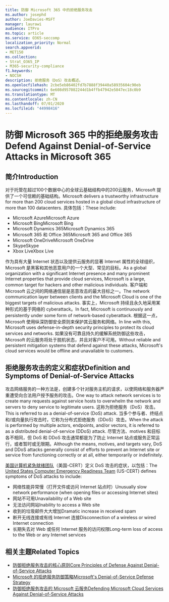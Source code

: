 ```yaml
---
title: 防御 Microsoft 365 中的拒绝服务攻击
ms.author: josephd
author: JoeDavies-MSFT
manager: laurawi
audience: ITPro
ms.topic: article
ms.service: O365-seccomp
localization_priority: Normal
search.appverid:
- MET150
ms.collection:
- Strat_O365_IP
- M365-security-compliance
f1.keywords:
- NOCSH
description: 拒绝服务（DoS）攻击概述。
ms.openlocfilehash: 2cbe5eb86402fd7b7888f39440a58935604c90eb
ms.sourcegitcommit: 6e608d957082244d1b4ffb47942e5847ec18c0b9
ms.translationtype: MT
ms.contentlocale: zh-CN
ms.lasthandoff: 07/01/2020
ms.locfileid: "44998416"
---
```

# <a name="defend-against-denial-of-service-attacks-in-microsoft-365"></a><span data-ttu-id="d76a8-103">防御 Microsoft 365 中的拒绝服务攻击</span><span class="sxs-lookup"><span data-stu-id="d76a8-103">Defend Against Denial-of-Service Attacks in Microsoft 365</span></span>

## <a name="introduction"></a><span data-ttu-id="d76a8-104">简介</span><span class="sxs-lookup"><span data-stu-id="d76a8-104">Introduction</span></span>

<span data-ttu-id="d76a8-105">对于托管在超过100个数据中心的全球云基础结构中的200云服务，Microsoft 提供了一个可信赖的基础结构。</span><span class="sxs-lookup"><span data-stu-id="d76a8-105">Microsoft delivers a trustworthy infrastructure for more than 200 cloud services hosted in a global cloud infrastructure of more than 100 datacenters.</span></span> <span data-ttu-id="d76a8-106">具体包括：</span><span class="sxs-lookup"><span data-stu-id="d76a8-106">These include:</span></span>

- <span data-ttu-id="d76a8-107">Microsoft Azure</span><span class="sxs-lookup"><span data-stu-id="d76a8-107">Microsoft Azure</span></span>
- <span data-ttu-id="d76a8-108">Microsoft Bing</span><span class="sxs-lookup"><span data-stu-id="d76a8-108">Microsoft Bing</span></span>
- <span data-ttu-id="d76a8-109">Microsoft Dynamics 365</span><span class="sxs-lookup"><span data-stu-id="d76a8-109">Microsoft Dynamics 365</span></span>
- <span data-ttu-id="d76a8-110">Microsoft 365 和 Office 365</span><span class="sxs-lookup"><span data-stu-id="d76a8-110">Microsoft 365 and Office 365</span></span>
- <span data-ttu-id="d76a8-111">Microsoft OneDrive</span><span class="sxs-lookup"><span data-stu-id="d76a8-111">Microsoft OneDrive</span></span>
- <span data-ttu-id="d76a8-112">Skype</span><span class="sxs-lookup"><span data-stu-id="d76a8-112">Skype</span></span>
- <span data-ttu-id="d76a8-113">Xbox Live</span><span class="sxs-lookup"><span data-stu-id="d76a8-113">Xbox Live</span></span>

<span data-ttu-id="d76a8-114">作为具有大量 Internet 状态以及提供云服务的显著 Internet 属性的全球组织，Microsoft 是黑客和其他恶意用户的一个大型、常见的目标。</span><span class="sxs-lookup"><span data-stu-id="d76a8-114">As a global organization with a significant Internet presence and many prominent Internet properties that provide cloud services, Microsoft is a large, common target for hackers and other malicious individuals.</span></span> <span data-ttu-id="d76a8-115">客户端和 Microsoft 云之间的网络通信层是恶意攻击的最大目标之一。</span><span class="sxs-lookup"><span data-stu-id="d76a8-115">The network communication layer between clients and the Microsoft Cloud is one of the biggest targets of malicious attacks.</span></span> <span data-ttu-id="d76a8-116">事实上，Microsoft 持续且永久地采用某种形式的基于网络的 cyberattack。</span><span class="sxs-lookup"><span data-stu-id="d76a8-116">In fact, Microsoft is continuously and persistently under some form of network-based cyberattack.</span></span> <span data-ttu-id="d76a8-117">根据这一点，Microsoft 使用纵深防御安全原则来保护其云服务和网络。</span><span class="sxs-lookup"><span data-stu-id="d76a8-117">In line with this, Microsoft uses defense-in-depth security principles to protect its cloud services and networks.</span></span> <span data-ttu-id="d76a8-118">如果没有可靠且持久的缓解系统防御这些攻击，Microsoft 的云服务将处于脱机状态，并且对客户不可用。</span><span class="sxs-lookup"><span data-stu-id="d76a8-118">Without reliable and persistent mitigation systems that defend against these attacks, Microsoft's cloud services would be offline and unavailable to customers.</span></span>

## <a name="definition-and-symptoms-of-denial-of-service-attacks"></a><span data-ttu-id="d76a8-119">拒绝服务攻击的定义和症状</span><span class="sxs-lookup"><span data-stu-id="d76a8-119">Definition and Symptoms of Denial-of-Service Attacks</span></span>

<span data-ttu-id="d76a8-120">攻击网络服务的一种方法是，创建多个针对服务主机的请求，以使网络和服务器严重遭受向合法用户授予服务的攻击。</span><span class="sxs-lookup"><span data-stu-id="d76a8-120">One way to attack network services is to create many requests against service hosts to overwhelm the network and servers to deny service to legitimate users.</span></span> <span data-ttu-id="d76a8-121">这称为拒绝服务（DoS）攻击。</span><span class="sxs-lookup"><span data-stu-id="d76a8-121">This is referred to as a denial-of-service (DoS) attack.</span></span> <span data-ttu-id="d76a8-122">当多个参与者、终结点和/或向量执行攻击时，它称为分布式拒绝服务（DDoS）攻击。</span><span class="sxs-lookup"><span data-stu-id="d76a8-122">When the attack is performed by multiple actors, endpoints, and/or vectors, it is referred to as a distributed denial-of-service (DDoS) attack.</span></span> <span data-ttu-id="d76a8-123">尽管方法、motives 和目标各不相同，但 DoS 和 DDoS 攻击通常都是为了防止 Internet 站点或服务正常运行，或者暂时或无限期。</span><span class="sxs-lookup"><span data-stu-id="d76a8-123">Although the means, motives, and targets vary, DoS and DDoS attacks generally consist of efforts to prevent an Internet site or service from functioning correctly or at all, either temporarily or indefinitely.</span></span>

<span data-ttu-id="d76a8-124">[美国计算机紧急就绪团队](https://www.us-cert.gov/)（美国-CERT）定义 DoS 攻击的症状，以包括：</span><span class="sxs-lookup"><span data-stu-id="d76a8-124">The [United States Computer Emergency Readiness Team](https://www.us-cert.gov/) (US-CERT) defines symptoms of DoS attacks to include:</span></span>

- <span data-ttu-id="d76a8-125">网络性能异常慢（打开文件或访问 Internet 站点时）</span><span class="sxs-lookup"><span data-stu-id="d76a8-125">Unusually slow network performance (when opening files or accessing Internet sites)</span></span>
- <span data-ttu-id="d76a8-126">网站不可用</span><span class="sxs-lookup"><span data-stu-id="d76a8-126">Unavailability of a Web site</span></span>
- <span data-ttu-id="d76a8-127">无法访问网站</span><span class="sxs-lookup"><span data-stu-id="d76a8-127">Inability to access a Web site</span></span>
- <span data-ttu-id="d76a8-128">收到的垃圾邮件大大增加</span><span class="sxs-lookup"><span data-stu-id="d76a8-128">Dramatic increase in received spam</span></span>
- <span data-ttu-id="d76a8-129">断开无线连接或有线 Internet 连接</span><span class="sxs-lookup"><span data-stu-id="d76a8-129">Disconnection of a wireless or wired Internet connection</span></span>
- <span data-ttu-id="d76a8-130">长期失去对 Web 或任何 Internet 服务的访问权限</span><span class="sxs-lookup"><span data-stu-id="d76a8-130">Long-term loss of access to the Web or any Internet services</span></span>

## <a name="related-topics"></a><span data-ttu-id="d76a8-131">相关主题</span><span class="sxs-lookup"><span data-stu-id="d76a8-131">Related Topics</span></span>

- [<span data-ttu-id="d76a8-132">防御拒绝服务攻击的核心原则</span><span class="sxs-lookup"><span data-stu-id="d76a8-132">Core Principles of Defense Against Denial-of-Service Attacks</span></span>](office-365-core-principles-of-defense-against-dos-attacks.md)
- [<span data-ttu-id="d76a8-133">Microsoft 的拒绝服务防御策略</span><span class="sxs-lookup"><span data-stu-id="d76a8-133">Microsoft's Denial-of-Service Defense Strategy</span></span>](office-365-microsoft-dos-defense-strategy.md)
- [<span data-ttu-id="d76a8-134">防御拒绝服务攻击的 Microsoft 云服务</span><span class="sxs-lookup"><span data-stu-id="d76a8-134">Defending Microsoft Cloud Services Against Denial-of-Service Attacks</span></span>](office-365-defending-cloud-services-against-dos-attacks.md)
